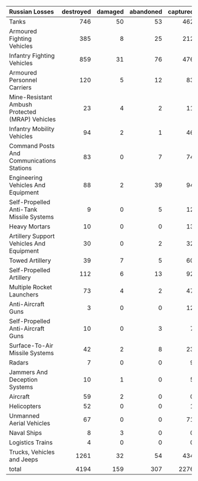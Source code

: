 | Russian Losses                                   |   destroyed |   damaged |   abandoned |   captured |   total |
|:-------------------------------------------------|------------:|----------:|------------:|-----------:|--------:|
| Tanks                                            |         746 |        50 |          53 |        462 |    1311 |
| Armoured Fighting Vehicles                       |         385 |         8 |          25 |        212 |     630 |
| Infantry Fighting Vehicles                       |         859 |        31 |          76 |        476 |    1442 |
| Armoured Personnel Carriers                      |         120 |         5 |          12 |         83 |     220 |
| Mine-Resistant Ambush Protected  (MRAP) Vehicles |          23 |         4 |           2 |         11 |      40 |
| Infantry Mobility Vehicles                       |          94 |         2 |           1 |         46 |     143 |
| Command Posts And Communications Stations        |          83 |         0 |           7 |         74 |     164 |
| Engineering Vehicles And Equipment               |          88 |         2 |          39 |         94 |     223 |
| Self-Propelled Anti-Tank Missile Systems         |           9 |         0 |           5 |         12 |      26 |
| Heavy Mortars                                    |          10 |         0 |           0 |         13 |      23 |
| Artillery Support Vehicles And Equipment         |          30 |         0 |           2 |         32 |      64 |
| Towed Artillery                                  |          39 |         7 |           5 |         60 |     111 |
| Self-Propelled Artillery                         |         112 |         6 |          13 |         92 |     223 |
| Multiple Rocket Launchers                        |          73 |         4 |           2 |         47 |     126 |
| Anti-Aircraft Guns                               |           3 |         0 |           0 |         12 |      15 |
| Self-Propelled Anti-Aircraft Guns                |          10 |         0 |           3 |          7 |      20 |
| Surface-To-Air Missile Systems                   |          42 |         2 |           8 |         23 |      75 |
| Radars                                           |           7 |         0 |           0 |          9 |      16 |
| Jammers And Deception Systems                    |          10 |         1 |           0 |          5 |      16 |
| Aircraft                                         |          59 |         2 |           0 |          0 |      61 |
| Helicopters                                      |          52 |         0 |           0 |          1 |      53 |
| Unmanned Aerial Vehicles                         |          67 |         0 |           0 |         71 |     138 |
| Naval Ships                                      |           8 |         3 |           0 |          0 |      11 |
| Logistics Trains                                 |           4 |         0 |           0 |          0 |       4 |
| Trucks, Vehicles and Jeeps                       |        1261 |        32 |          54 |        434 |    1781 |
| total                                            |        4194 |       159 |         307 |       2276 |    6936 |